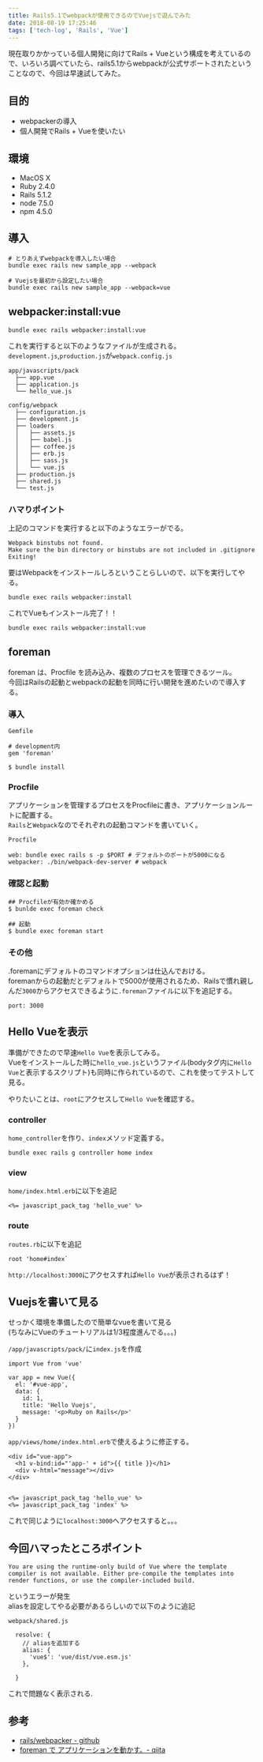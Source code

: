 ```yaml
---
title: Rails5.1でwebpackが使用できるのでVuejsで遊んでみた
date: 2018-08-19 17:25:46
tags: ['tech-log', 'Rails', 'Vue']
---
```


現在取りかかっている個人開発に向けてRails + Vueという構成を考えているので、いろいろ調べていたら、rails5.1からwebpackが公式サポートされたということなので、今回は早速試してみた。  

## 目的
- webpackerの導入  
- 個人開発でRails + Vueを使いたい  

## 環境
- MacOS X    
- Ruby  2.4.0    
- Rails 5.1.2    
- node  7.5.0  
- npm   4.5.0  


## 導入

```
# とりあえずwebpackを導入したい場合
bundle exec rails new sample_app --webpack

# Vuejsを最初から設定したい場合
bundle exec rails new sample_app --webpack=vue
```


## webpacker:install:vue

```
bundle exec rails webpacker:install:vue
```

これを実行すると以下のようなファイルが生成される。  
`development.js`,`production.js`が`webpack.config.js`  

```
app/javascripts/pack
  ├── app.vue
  ├── application.js
  └── hello_vue.js

config/webpack
  ├── configuration.js
  ├── development.js
  ├── loaders
  │   ├── assets.js
  │   ├── babel.js
  │   ├── coffee.js
  │   ├── erb.js
  │   ├── sass.js
  │   └── vue.js
  ├── production.js
  ├── shared.js
  └── test.js
```

### ハマりポイント
上記のコマンドを実行すると以下のようなエラーがでる。   

```
Webpack binstubs not found.
Make sure the bin directory or binstubs are not included in .gitignore
Exiting!
```


要はWebpackをインストールしろということらしいので、以下を実行してやる。   
   
```
bundle exec rails webpacker:install
```

これでVueもインストール完了！！  
```
bundle exec rails webpacker:install:vue
```


## foreman
foreman は、Procfile を読み込み、複数のプロセスを管理できるツール。  
今回はRailsの起動とwebpackの起動を同時に行い開発を進めたいので導入する。  

### 導入

`Gemfile`  

```Gemfile
# development内
gem 'foreman'
```

```
$ bundle install
```

### Procfile
アプリケーションを管理するプロセスをProcfileに書き、アプリケーションルートに配置する。  
`Rails`と`Webpack`なのでそれぞれの起動コマンドを書いていく。  

`Procfile`   

```Procfile
web: bundle exec rails s -p $PORT # デフォルトのポートが5000になる
webpacker: ./bin/webpack-dev-server # webpack
```

### 確認と起動

```
## Procfileが有効か確かめる
$ bunlde exec foreman check

## 起動
$ bundle exec foreman start
```

### その他

.foremanにデフォルトのコマンドオプションは仕込んでおける。    
foremanからの起動だとデフォルトで5000が使用されるため、Railsで慣れ親しんだ`3000`からアクセスできるように`.foreman`ファイルに以下を追記する。    

```
port: 3000
```


## Hello Vueを表示

準備ができたので早速`Hello Vue`を表示してみる。  
Vueをインストールした時に`hello_vue.js`というファイル(bodyタグ内に`Hello Vue`と表示するスクリプト)も同時に作られているので、これを使ってテストして見る。  

やりたいことは、`root`にアクセスして`Hello Vue`を確認する。   

### controller
`home_controller`を作り、`index`メソッド定義する。  

```
bundle exec rails g controller home index
```

### view
`home/index.html.erb`に以下を追記  

```
<%= javascript_pack_tag 'hello_vue' %>
```

### route
`routes.rb`に以下を追記  
```
root 'home#index`
```

`http://localhost:3000`にアクセスすれば`Hello Vue`が表示されるはず！  


## Vuejsを書いて見る
せっかく環境を準備したので簡単なvueを書いて見る  
(ちなみにVueのチュートリアルは1/3程度進んでる。。。)  

`/app/javascripts/pack/`に`index.js`を作成  

```
import Vue from 'vue'

var app = new Vue({
  el: '#vue-app',
  data: {
    id: 1,
    title: 'Hello Vuejs',
    message: '<p>Ruby on Rails</p>'
  }
})
```

`app/views/home/index.html.erb`で使えるように修正する。    

```
<div id="vue-app">
  <h1 v-bind:id="'app-' + id">{{ title }}</h1>
  <div v-html="message"></div>
</div>


<%= javascript_pack_tag 'hello_vue' %>
<%= javascript_pack_tag 'index' %>
```


これで同じように`localhost:3000`へアクセスすると。。。  


## 今回ハマったところポイント
```
You are using the runtime-only build of Vue where the template compiler is not available. Either pre-compile the templates into render functions, or use the compiler-included build.
```
というエラーが発生  
aliasを設定してやる必要があるらしいので以下のように追記  

`webpack/shared.js`  

```
  resolve: {
    // aliasを追加する
    alias: { 
      'vue$': 'vue/dist/vue.esm.js'
    },
    
  }
```

これで問題なく表示される.    

## 参考
- [rails/webpacker - github](https://github.com/rails/webpacker)
- [foreman で アプリケーションを動かす。- qiita](http://qiita.com/7kaji/items/6a59977d2ad85604e7fd)
